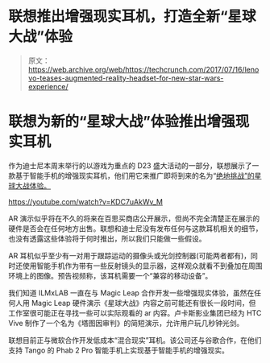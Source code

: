 # 联想推出增强现实耳机，打造全新“星球大战”体验 

> 原文：<https://web.archive.org/web/https://techcrunch.com/2017/07/16/lenovo-teases-augmented-reality-headset-for-new-star-wars-experience/>

# 联想为新的“星球大战”体验推出增强现实耳机

作为迪士尼本周末举行的以游戏为重点的 D23 盛大活动的一部分，联想展示了一款基于智能手机的增强现实耳机，他们用它来推广即将到来的名为“[绝地挑战”的星球大战体验。](https://web.archive.org/web/20230131000507/http://www3.lenovo.com/us/en/jedichallenges)

https://youtube.com/watch?v=KDC7uAkWv_M

AR 演示似乎将在不久的将来在百思买商店公开展示，但尚不完全清楚正在展示的硬件是否会在任何地方出售。联想和迪士尼没有发布任何与这款耳机相关的细节，也没有透露这些体验将于何时推出，所以我们只能做一些假设。

AR 耳机似乎至少有一对用于跟踪运动的摄像头或光剑控制器(可能两者都有)，同时还使用智能手机作为带有一些反射镜头的显示器，这样观众就看不到叠加在周围环境上的图像。预告视频称，该耳机需要一个“兼容的移动设备”。

我们知道 ILMxLAB 一直在与 Magic Leap 合作开发一些增强现实体验，虽然在任何人用 Magic Leap 硬件演示《星球大战》内容之前可能还有很长一段时间，但工作室很可能正在寻找一些可以实际观看的 ar 内容。卢卡斯影业集团已经为 HTC Vive 制作了一个名为《塔图因审判》的简短演示，允许用户玩几秒钟光剑。

联想目前正与微软合作开发低成本“混合现实”耳机。该公司还与谷歌合作，在他们支持 Tango 的 Phab 2 Pro 智能手机上实现基于智能手机的增强现实。